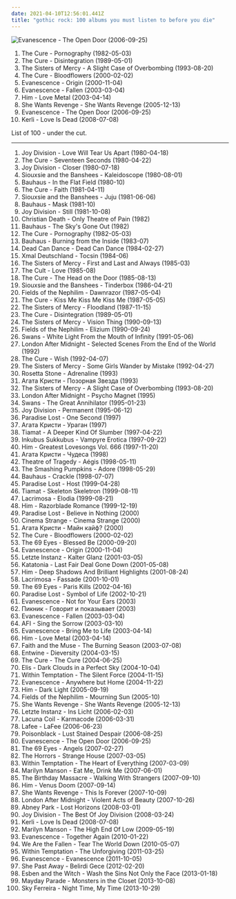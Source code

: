 ```yaml
---
date: 2021-04-10T12:56:01.441Z
title: "gothic rock: 100 albums you must listen to before you die"
---
```

![Evanescence - The Open Door (2006-09-25)](http://coverartarchive.org/release/b0a43312-26f6-46e1-b751-f24f54413e9f/6183360728-500.jpg "Evanescence - The Open Door (2006-09-25)")
<ol class="albums">
<li data-cover="http://coverartarchive.org/release/b0d6d8ad-02d7-3f08-9128-47c734c2c446/7947353809-500.jpg" data-tags="post-punk, gothic rock" role="button">The Cure - Pornography (1982-05-03)</li>
<li data-cover="http://coverartarchive.org/release/91fa2331-d8b4-4d1f-aa4d-53b1c54853e5/20885075891-500.jpg" data-tags="80s, new wave" role="button">The Cure - Disintegration (1989-05-01)</li>
<li data-cover="http://coverartarchive.org/release/f6938225-87a0-4c23-929f-278b61f93fca/5718773240-500.jpg" data-tags="gothic rock" role="button">The Sisters of Mercy - A Slight Case of Overbombing (1993-08-20)</li>
<li data-cover="http://coverartarchive.org/release/2e8cd5ae-2caf-4d4d-99ec-300c7fd57656/7799815972-500.jpg" data-tags="alternative, rock, gothic rock" role="button">The Cure - Bloodflowers (2000-02-02)</li>
<li data-cover="http://coverartarchive.org/release/5518dcfd-bcc5-422e-9f85-69d771cd2f5a/5961563350-500.jpg" data-tags="gothic rock, rock, gothic, evanescence" role="button">Evanescence - Origin (2000-11-04)</li>
<li data-cover="http://coverartarchive.org/release/0d36931b-831a-3663-90a1-57b2210e19f3/2107137774-500.jpg" data-tags="rock" role="button">Evanescence - Fallen (2003-03-04)</li>
<li data-cover="https://img.discogs.com/-lr80SWu3Q6ICo4nNSf8Y21MFk4=/fit-in/600x591/filters:strip_icc():format(jpeg):mode_rgb():quality(90)/discogs-images/R-3783951-1344287950-5460.jpeg.jpg" data-tags="love metal, him" role="button">Him - Love Metal (2003-04-14)</li>
<li data-cover="http://coverartarchive.org/release/86427535-9abb-4681-8c88-5c651e55d62a/8353381352-500.jpg" data-tags="darkwave" role="button">She Wants Revenge - She Wants Revenge (2005-12-13)</li>
<li data-cover="http://coverartarchive.org/release/b0a43312-26f6-46e1-b751-f24f54413e9f/6183360728-500.jpg" data-tags="rock, gothic rock" role="button">Evanescence - The Open Door (2006-09-25)</li>
<li data-cover="http://coverartarchive.org/release/7e03de41-4397-4757-9e8b-9703d19c8440/5877736768-500.jpg" data-tags="gothic rock, pop" role="button">Kerli - Love Is Dead (2008-07-08)</li>
</ol>
List of 100 - under the cut.
<!-- more -->

_________________

<ol class="albums">
<li data-cover="http://coverartarchive.org/release/7a241913-d3ec-4a4f-a0bf-46c3f8555fd8/24532302261-500.jpg" data-tags="post-punk" role="button">
Joy Division - Love Will Tear Us Apart (1980-04-18)
</li>
<li data-cover="http://coverartarchive.org/release/710f4e35-a355-45ba-b61f-2a969ff8e870/12483197648-500.jpg" data-tags="post-punk" role="button">
The Cure - Seventeen Seconds (1980-04-22)
</li>
<li data-cover="http://coverartarchive.org/release/97d8bb43-f46f-3460-92dc-d6acdb3f1279/14969806130-500.jpg" data-tags="post-punk" role="button">
Joy Division - Closer (1980-07-18)
</li>
<li data-cover="http://coverartarchive.org/release/3acddd36-87e5-3564-a424-a79f6184ce3a/13485029013-500.jpg" data-tags="post-punk" role="button">
Siouxsie and the Banshees - Kaleidoscope (1980-08-01)
</li>
<li data-cover="http://coverartarchive.org/release/6eac2f49-661a-4317-bc2b-71ec7debd8f9/3451488533-500.jpg" data-tags="post-punk" role="button">
Bauhaus - In the Flat Field (1980-10)
</li>
<li data-cover="http://coverartarchive.org/release/8d633474-f161-470b-b47c-cf6383f235a9/26974152489-500.jpg" data-tags="post-punk" role="button">
The Cure - Faith (1981-04-11)
</li>
<li data-cover="https://img.discogs.com/XOPyRLfC31I9Dm7U3IXpj-REJnI=/fit-in/600x586/filters:strip_icc():format(jpeg):mode_rgb():quality(90)/discogs-images/R-542812-1459165971-6457.jpeg.jpg" data-tags="post-punk" role="button">
Siouxsie and the Banshees - Juju (1981-06-06)
</li>
<li data-cover="http://coverartarchive.org/release/b3834afa-e54b-467f-87fb-f0b744bdf3ab/26204900712-500.jpg" data-tags="post-punk, gothic rock" role="button">
Bauhaus - Mask (1981-10)
</li>
<li data-cover="https://via.placeholder.com/450" data-tags="post-punk, new wave" role="button">
Joy Division - Still (1981-10-08)
</li>
<li data-cover="https://img.discogs.com/i8JUBpcOGj56pkM-e_tbsxPMhqA=/fit-in/600x600/filters:strip_icc():format(jpeg):mode_rgb():quality(90)/discogs-images/R-431237-1575075897-8255.jpeg.jpg" data-tags="deathrock" role="button">
Christian Death - Only Theatre of Pain (1982)
</li>
<li data-cover="http://coverartarchive.org/release/7981f14a-1bb5-3a36-99ce-a1377a17095b/26259040094-500.jpg" data-tags="post-punk, gothic rock" role="button">
Bauhaus - The Sky's Gone Out (1982)
</li>
<li data-cover="http://coverartarchive.org/release/b0d6d8ad-02d7-3f08-9128-47c734c2c446/7947353809-500.jpg" data-tags="post-punk, gothic rock" role="button">
The Cure - Pornography (1982-05-03)
</li>
<li data-cover="https://via.placeholder.com/450" data-tags="post-punk, gothic rock" role="button">
Bauhaus - Burning from the Inside (1983-07)
</li>
<li data-cover="http://coverartarchive.org/release/ced70589-aab2-4754-bd8a-14f776d3ac38/18169718837-500.jpg" data-tags="post-punk, darkwave" role="button">
Dead Can Dance - Dead Can Dance (1984-02-27)
</li>
<li data-cover="https://via.placeholder.com/450" data-tags="post-punk, gothic rock" role="button">
Xmal Deutschland - Tocsin (1984-06)
</li>
<li data-cover="http://coverartarchive.org/release/87ad4681-0652-4746-bb60-69cfa7964c35/14564351320-500.jpg" data-tags="gothic rock" role="button">
The Sisters of Mercy - First and Last and Always (1985-03)
</li>
<li data-cover="https://img.discogs.com/xdXOSbOn1BsO5GqS82UohghV5M4=/fit-in/600x579/filters:strip_icc():format(jpeg):mode_rgb():quality(90)/discogs-images/R-2371772-1280158614.jpeg.jpg" data-tags="80s, rock" role="button">
The Cult - Love (1985-08)
</li>
<li data-cover="http://coverartarchive.org/release/bc1bf979-4889-3d5e-8edd-bf1bcffa80c3/23483858382-500.jpg" data-tags="new wave, 80s" role="button">
The Cure - The Head on the Door (1985-08-13)
</li>
<li data-cover="https://img.discogs.com/x66YepUAjLxxtGjTHL_2o9GM0G4=/fit-in/600x600/filters:strip_icc():format(jpeg):mode_rgb():quality(90)/discogs-images/R-4829151-1376799074-8236.jpeg.jpg" data-tags="post-punk, gothic rock" role="button">
Siouxsie and the Banshees - Tinderbox (1986-04-21)
</li>
<li data-cover="https://img.discogs.com/TIAz6Bz2UuxTyMqQM4uyJgLnWLs=/fit-in/599x604/filters:strip_icc():format(jpeg):mode_rgb():quality(90)/discogs-images/R-608618-1221972276.jpeg.jpg" data-tags="gothic rock" role="button">
Fields of the Nephilim - Dawnrazor (1987-05-04)
</li>
<li data-cover="http://coverartarchive.org/release/03a3acfb-67ee-3353-a3f9-65a1af3a626e/7947298813-500.jpg" data-tags="post-punk, new wave, 80s, alternative" role="button">
The Cure - Kiss Me Kiss Me Kiss Me (1987-05-05)
</li>
<li data-cover="http://coverartarchive.org/release/da754b66-e53f-4de6-b76b-78865fcd5a2f/14564374105-500.jpg" data-tags="gothic rock" role="button">
The Sisters of Mercy - Floodland (1987-11-15)
</li>
<li data-cover="http://coverartarchive.org/release/91fa2331-d8b4-4d1f-aa4d-53b1c54853e5/20885075891-500.jpg" data-tags="80s, new wave" role="button">
The Cure - Disintegration (1989-05-01)
</li>
<li data-cover="http://coverartarchive.org/release/9c853b7d-d2ef-3b08-a7be-c6b3d04bd5a4/16646024551-500.jpg" data-tags="gothic rock" role="button">
The Sisters of Mercy - Vision Thing (1990-09-13)
</li>
<li data-cover="https://img.discogs.com/eRgVBJ_Za3lhnTW1WJPJUhTqk18=/fit-in/600x598/filters:strip_icc():format(jpeg):mode_rgb():quality(90)/discogs-images/R-379406-1337109620-1253.jpeg.jpg" data-tags="gothic rock" role="button">
Fields of the Nephilim - Elizium (1990-09-24)
</li>
<li data-cover="https://img.discogs.com/WOaRMRG6fv7SVBDgiWNapcJHm0M=/fit-in/600x603/filters:strip_icc():format(jpeg):mode_rgb():quality(90)/discogs-images/R-404236-1301203330.jpeg.jpg" data-tags="post-punk" role="button">
Swans - White Light From the Mouth of Infinity (1991-05-06)
</li>
<li data-cover="http://coverartarchive.org/release/8c750d3e-b0ae-4028-a00b-fdd05f435ab2/8157843330-500.jpg" data-tags="gothic rock" role="button">
London After Midnight - Selected Scenes From the End of the World (1992)
</li>
<li data-cover="http://coverartarchive.org/release/4284b81f-1731-313a-a4de-58b4c18a754a/5808321423-500.jpg" data-tags="90s, alternative" role="button">
The Cure - Wish (1992-04-07)
</li>
<li data-cover="http://coverartarchive.org/release/9643ead9-b88c-365a-a305-2eaf195c6e2a/3973678745-500.jpg" data-tags="gothic rock" role="button">
The Sisters of Mercy - Some Girls Wander by Mistake (1992-04-27)
</li>
<li data-cover="https://img.discogs.com/rtnj_2BTYn6h3HoffwLrEsyhVKc=/fit-in/600x600/filters:strip_icc():format(jpeg):mode_rgb():quality(90)/discogs-images/R-462651-1461287402-3948.jpeg.jpg" data-tags="gothic rock" role="button">
Rosetta Stone - Adrenaline (1993)
</li>
<li data-cover="https://via.placeholder.com/450" data-tags="gothic rock, darkwave, decadence, gothic" role="button">
Агата Кристи - Позорная Звезда (1993)
</li>
<li data-cover="http://coverartarchive.org/release/f6938225-87a0-4c23-929f-278b61f93fca/5718773240-500.jpg" data-tags="gothic rock" role="button">
The Sisters of Mercy - A Slight Case of Overbombing (1993-08-20)
</li>
<li data-cover="https://img.discogs.com/yPObFg9KYqKXzYR5KCVBb95NkEc=/fit-in/300x300/filters:strip_icc():format(jpeg):mode_rgb():quality(90)/discogs-images/R-1172126-1198088260.jpeg.jpg" data-tags="gothic rock, darkwave, gothic" role="button">
London After Midnight - Psycho Magnet (1995)
</li>
<li data-cover="http://coverartarchive.org/release/73503b2d-538f-431b-9ff4-2c6af04f7beb/10401957300-500.jpg" data-tags="post-punk, industrial" role="button">
Swans - The Great Annihilator (1995-01-23)
</li>
<li data-cover="http://coverartarchive.org/release/d7c9e8c6-b057-4f48-b04e-c460ec924eff/11920495341-500.jpg" data-tags="post-punk" role="button">
Joy Division - Permanent (1995-06-12)
</li>
<li data-cover="https://img.discogs.com/drEC4Qy-HSNgJ2g9Lo-wbWhccoY=/fit-in/600x600/filters:strip_icc():format(jpeg):mode_rgb():quality(90)/discogs-images/R-891780-1477933367-4382.jpeg.jpg" data-tags="gothic metal, gothic rock" role="button">
Paradise Lost - One Second (1997)
</li>
<li data-cover="http://coverartarchive.org/release/3b972e14-2e2f-4585-a428-644689de0e5a/3856728197-500.jpg" data-tags="gothic rock, gothic" role="button">
Агата Кристи - Ураган (1997)
</li>
<li data-cover="https://img.discogs.com/tXrQK9c_BRaoT_2IQivX_drvGHo=/fit-in/380x600/filters:strip_icc():format(jpeg):mode_rgb():quality(90)/discogs-images/R-3038961-1312877882.jpeg.jpg" data-tags="gothic metal" role="button">
Tiamat - A Deeper Kind Of Slumber (1997-04-22)
</li>
<li data-cover="http://coverartarchive.org/release/8f6128f3-6638-40d2-b9cd-dc069dba18b6/2115320360-500.jpg" data-tags="gothic rock, gothic" role="button">
Inkubus Sukkubus - Vampyre Erotica (1997-09-22)
</li>
<li data-cover="https://img.discogs.com/5p0bYzMxbO-g0FixydX4t22HKkI=/fit-in/600x492/filters:strip_icc():format(jpeg):mode_rgb():quality(90)/discogs-images/R-4736214-1435140831-9496.jpeg.jpg" data-tags="love metal, gothic rock" role="button">
Him - Greatest Lovesongs Vol. 666 (1997-11-20)
</li>
<li data-cover="http://coverartarchive.org/release/cc28a1e5-3497-4b59-9163-7bf78651a0e6/3856745463-500.jpg" data-tags="gothic rock, darkwave, dark electro" role="button">
Агата Кристи - Чудеса (1998)
</li>
<li data-cover="https://img.discogs.com/k0jZTlvf2cXLRUHH9SrPiwBGokE=/fit-in/300x300/filters:strip_icc():format(jpeg):mode_rgb():quality(90)/discogs-images/R-1075260-1325031345.jpeg.jpg" data-tags="gothic metal" role="button">
Theatre of Tragedy - Aégis (1998-05-11)
</li>
<li data-cover="http://coverartarchive.org/release/dcae11f6-16e0-4efc-9b14-9a6497ca6150/8920454022-500.jpg" data-tags="alternative, 90s" role="button">
The Smashing Pumpkins - Adore (1998-05-29)
</li>
<li data-cover="https://img.discogs.com/RSQPWodEiDmoouF1zpMyYetBs68=/fit-in/300x265/filters:strip_icc():format(jpeg):mode_rgb():quality(90)/discogs-images/R-9240622-1477196357-9049.jpeg.jpg" data-tags="post-punk" role="button">
Bauhaus - Crackle (1998-07-07)
</li>
<li data-cover="https://img.discogs.com/IrPgeuAaT2g3YFS9j_LV1JErqJw=/fit-in/600x600/filters:strip_icc():format(jpeg):mode_rgb():quality(90)/discogs-images/R-3981598-1351321028-9016.jpeg.jpg" data-tags="synthpop" role="button">
Paradise Lost - Host (1999-04-28)
</li>
<li data-cover="http://coverartarchive.org/release/77b9806c-2a9e-37b8-b6c9-543addcb157b/1078439108-500.jpg" data-tags="gothic metal" role="button">
Tiamat - Skeleton Skeletron (1999-08-11)
</li>
<li data-cover="https://img.discogs.com/kghbP0cZiuZgaQ_jVxLPPJPBXSI=/fit-in/478x742/filters:strip_icc():format(jpeg):mode_rgb():quality(90)/discogs-images/R-7173385-1435353547-9883.jpeg.jpg" data-tags="gothic metal, gothic" role="button">
Lacrimosa - Elodia (1999-08-21)
</li>
<li data-cover="http://coverartarchive.org/release/c38d4983-987f-35b9-9683-932192d5e3c4/19881038050-500.jpg" data-tags="love metal" role="button">
Him - Razorblade Romance (1999-12-19)
</li>
<li data-cover="https://img.discogs.com/edGEGZLOD16Kv6kByAo9_kEeeSg=/fit-in/600x594/filters:strip_icc():format(jpeg):mode_rgb():quality(90)/discogs-images/R-1130922-1194544860.jpeg.jpg" data-tags="gothic metal" role="button">
Paradise Lost - Believe in Nothing (2000)
</li>
<li data-cover="http://coverartarchive.org/release/3a168ff2-782c-472c-878e-5b149a2c0522/23931771943-500.jpg" data-tags="deathrock, gothic rock" role="button">
Cinema Strange - Cinema Strange (2000)
</li>
<li data-cover="http://coverartarchive.org/release/d044b55e-0167-4db0-8d6a-6af4557a9a2f/4826972311-500.jpg" data-tags="gothic rock" role="button">
Агата Кристи - Майн кайф? (2000)
</li>
<li data-cover="http://coverartarchive.org/release/2e8cd5ae-2caf-4d4d-99ec-300c7fd57656/7799815972-500.jpg" data-tags="alternative, rock, gothic rock" role="button">
The Cure - Bloodflowers (2000-02-02)
</li>
<li data-cover="https://img.discogs.com/kqRN-zCX6xcbe2idK_IDCANsMXo=/fit-in/600x533/filters:strip_icc():format(jpeg):mode_rgb():quality(90)/discogs-images/R-3822578-1355881869-9489.jpeg.jpg" data-tags="gothic rock" role="button">
The 69 Eyes - Blessed Be (2000-09-20)
</li>
<li data-cover="http://coverartarchive.org/release/5518dcfd-bcc5-422e-9f85-69d771cd2f5a/5961563350-500.jpg" data-tags="gothic rock, rock, gothic, evanescence" role="button">
Evanescence - Origin (2000-11-04)
</li>
<li data-cover="http://coverartarchive.org/release/f5e9663a-ef6e-44ef-bb12-3d1035614a82/9279630913-500.jpg" data-tags="gothic, gothic rock" role="button">
Letzte Instanz - Kalter Glanz (2001-03-05)
</li>
<li data-cover="http://coverartarchive.org/release/1d2cfca8-1cdf-4a98-8bd5-0769b97769dc/3597667276-500.jpg" data-tags="doom metal" role="button">
Katatonia - Last Fair Deal Gone Down (2001-05-08)
</li>
<li data-cover="https://img.discogs.com/ni7uCf-iPt8QlOnZvnvuy2QwB-w=/fit-in/600x529/filters:strip_icc():format(jpeg):mode_rgb():quality(90)/discogs-images/R-1035230-1552926164-8622.jpeg.jpg" data-tags="love metal" role="button">
Him - Deep Shadows And Brilliant Highlights (2001-08-24)
</li>
<li data-cover="https://img.discogs.com/wdd4p_tJ4rIY5k3ahZROER-oDZA=/fit-in/600x450/filters:strip_icc():format(jpeg):mode_rgb():quality(90)/discogs-images/R-9256865-1477485793-3525.jpeg.jpg" data-tags="gothic metal, gothic" role="button">
Lacrimosa - Fassade (2001-10-01)
</li>
<li data-cover="http://coverartarchive.org/release/80f70658-2074-4471-b1ab-11562a783cc0/2133707556-500.jpg" data-tags="rock, finnish, gothic rock, the 69 eyes" role="button">
The 69 Eyes - Paris Kills (2002-04-16)
</li>
<li data-cover="http://coverartarchive.org/release/a1f47d19-685b-4448-a452-a051088ac144/7730383719-500.jpg" data-tags="gothic metal" role="button">
Paradise Lost - Symbol of Life (2002-10-21)
</li>
<li data-cover="http://coverartarchive.org/release/9045185f-a666-488d-b63e-4e6fc141bb0a/1226061435-500.jpg" data-tags="rock, gothic rock, evanescence" role="button">
Evanescence - Not for Your Ears (2003)
</li>
<li data-cover="https://img.discogs.com/5POZRB78GKsIKyN1T4kCXA3AigY=/fit-in/600x535/filters:strip_icc():format(jpeg):mode_rgb():quality(90)/discogs-images/R-2732772-1298552037.jpeg.jpg" data-tags="gothic rock, gothic" role="button">
Пикник - Говорит и показывает (2003)
</li>
<li data-cover="http://coverartarchive.org/release/0d36931b-831a-3663-90a1-57b2210e19f3/2107137774-500.jpg" data-tags="rock" role="button">
Evanescence - Fallen (2003-03-04)
</li>
<li data-cover="https://img.discogs.com/DmrGqQLFUrLoC-xhHEnLUml8Ldk=/fit-in/600x640/filters:strip_icc():format(jpeg):mode_rgb():quality(90)/discogs-images/R-2811694-1604423801-9427.jpeg.jpg" data-tags="punk rock, punk, alternative rock" role="button">
AFI - Sing the Sorrow (2003-03-10)
</li>
<li data-cover="http://coverartarchive.org/release/0a95fcf2-e586-4002-9222-8a6451ac8d45/8906915408-500.jpg" data-tags="gothic rock, female fronted metal, metal" role="button">
Evanescence - Bring Me to Life (2003-04-14)
</li>
<li data-cover="https://img.discogs.com/-lr80SWu3Q6ICo4nNSf8Y21MFk4=/fit-in/600x591/filters:strip_icc():format(jpeg):mode_rgb():quality(90)/discogs-images/R-3783951-1344287950-5460.jpeg.jpg" data-tags="love metal, him" role="button">
Him - Love Metal (2003-04-14)
</li>
<li data-cover="https://img.discogs.com/PwLxDpKp4ZMyejyXT5CjJ_eDh8k=/fit-in/600x600/filters:strip_icc():format(jpeg):mode_rgb():quality(90)/discogs-images/R-479776-1402230122-1820.jpeg.jpg" data-tags="darkwave, gothic rock" role="button">
Faith and the Muse - The Burning Season (2003-07-08)
</li>
<li data-cover="http://coverartarchive.org/release/de3bd933-36b8-49aa-8d2d-55d0a86e64a9/27340748738-500.jpg" data-tags="doom metal, gothic metal, gothic rock, love metal, entwine" role="button">
Entwine - Dieversity (2004-03-15)
</li>
<li data-cover="http://coverartarchive.org/release/25e2716b-2c65-3ef8-b4ff-afc96570347d/7947383918-500.jpg" data-tags="post-punk, rock, alternative" role="button">
The Cure - The Cure (2004-06-25)
</li>
<li data-cover="http://coverartarchive.org/release/844dba59-e6fd-4da8-b024-8b8dcb9d11ec/15850705428-500.jpg" data-tags="gothic metal, female fronted metal" role="button">
Elis - Dark Clouds in a Perfect Sky (2004-10-04)
</li>
<li data-cover="http://coverartarchive.org/release/b0d338fa-6935-4aa6-b891-a51c37217e43/4630453378-500.jpg" data-tags="symphonic metal" role="button">
Within Temptation - The Silent Force (2004-11-15)
</li>
<li data-cover="http://coverartarchive.org/release/415d1dea-4107-49e0-8fbe-cba8cf607d86/9469978707-500.jpg" data-tags="rock, evanescence, live" role="button">
Evanescence - Anywhere but Home (2004-11-22)
</li>
<li data-cover="http://coverartarchive.org/release/a94bce4d-ae54-4965-b388-c4c045d756ae/5086482774-500.jpg" data-tags="love metal" role="button">
Him - Dark Light (2005-09-19)
</li>
<li data-cover="http://coverartarchive.org/release/70b4ad53-e679-4224-8a95-a81edffb747f/10909822706-500.jpg" data-tags="gothic rock" role="button">
Fields of the Nephilim - Mourning Sun (2005-10)
</li>
<li data-cover="http://coverartarchive.org/release/86427535-9abb-4681-8c88-5c651e55d62a/8353381352-500.jpg" data-tags="darkwave" role="button">
She Wants Revenge - She Wants Revenge (2005-12-13)
</li>
<li data-cover="http://coverartarchive.org/release/d8e4f746-f031-4f66-b19e-a299c4d571bf/8034544119-500.jpg" data-tags="gothic rock, folk rock" role="button">
Letzte Instanz - Ins Licht (2006-02-03)
</li>
<li data-cover="https://img.discogs.com/V8UceZO9Srky9tfV1RFMDVb9zQc=/fit-in/600x586/filters:strip_icc():format(jpeg):mode_rgb():quality(90)/discogs-images/R-4703888-1610152404-9795.jpeg.jpg" data-tags="gothic metal" role="button">
Lacuna Coil - Karmacode (2006-03-31)
</li>
<li data-cover="http://coverartarchive.org/release/77de0c94-8433-47db-b755-460391bb8a9c/27320358488-500.jpg" data-tags="rock, gothic rock, female vocalists, deutsch, good songs" role="button">
Lafee - LaFee (2006-06-23)
</li>
<li data-cover="https://img.discogs.com/oOY0hXYgn-0Dr6Oc856IpBp4gwo=/fit-in/600x595/filters:strip_icc():format(jpeg):mode_rgb():quality(90)/discogs-images/R-1070575-1514157186-5942.jpeg.jpg" data-tags="gothic metal" role="button">
Poisonblack - Lust Stained Despair (2006-08-25)
</li>
<li data-cover="http://coverartarchive.org/release/b0a43312-26f6-46e1-b751-f24f54413e9f/6183360728-500.jpg" data-tags="rock, gothic rock" role="button">
Evanescence - The Open Door (2006-09-25)
</li>
<li data-cover="https://img.discogs.com/dEADnWZ22h2m69wsaK7UmA5euVs=/fit-in/600x600/filters:strip_icc():format(jpeg):mode_rgb():quality(90)/discogs-images/R-8453695-1462473692-2954.jpeg.jpg" data-tags="gothic rock" role="button">
The 69 Eyes - Angels (2007-02-27)
</li>
<li data-cover="http://coverartarchive.org/release/dbe1dc97-6b49-4393-8898-dcce1bc654cc/16182961071-500.jpg" data-tags="garage rock, garage punk, post-punk" role="button">
The Horrors - Strange House (2007-03-05)
</li>
<li data-cover="http://coverartarchive.org/release/ab50ac75-91ce-36a3-99b1-6e5e15aad912/5782076120-500.jpg" data-tags="symphonic metal" role="button">
Within Temptation - The Heart of Everything (2007-03-09)
</li>
<li data-cover="https://img.discogs.com/W0CSa9C1T3w-Noz--iomfu9PawU=/fit-in/476x467/filters:strip_icc():format(jpeg):mode_rgb():quality(90)/discogs-images/R-4514401-1372412382-9887.jpeg.jpg" data-tags="industrial rock" role="button">
Marilyn Manson - Eat Me, Drink Me (2007-06-01)
</li>
<li data-cover="http://coverartarchive.org/release/0e51fc11-576b-3cfe-97fc-b006d9a90a2d/5307514978-500.jpg" data-tags="industrial, industrial rock, electronic" role="button">
The Birthday Massacre - Walking With Strangers (2007-09-10)
</li>
<li data-cover="http://coverartarchive.org/release/6d322992-2616-4364-ad9e-7a5d744dc1a5/19881039421-500.jpg" data-tags="love metal" role="button">
Him - Venus Doom (2007-09-14)
</li>
<li data-cover="https://img.discogs.com/Sxo4nFriUAdS19t0_jH9wXD3j7Q=/fit-in/570x562/filters:strip_icc():format(jpeg):mode_rgb():quality(90)/discogs-images/R-3684711-1340284168-9057.jpeg.jpg" data-tags="darkwave" role="button">
She Wants Revenge - This Is Forever (2007-10-09)
</li>
<li data-cover="https://img.discogs.com/TJdyYz9GEL45vcjhQ81s6IiId1o=/fit-in/500x500/filters:strip_icc():format(jpeg):mode_rgb():quality(90)/discogs-images/R-1171505-1198031609.jpeg.jpg" data-tags="gothic rock" role="button">
London After Midnight - Violent Acts of Beauty (2007-10-26)
</li>
<li data-cover="https://img.discogs.com/J2D81mRrRpIr7DJpPma6hE1lX4c=/fit-in/500x500/filters:strip_icc():format(jpeg):mode_rgb():quality(90)/discogs-images/R-1959985-1255110251.jpeg.jpg" data-tags="gothic rock, everything, steampunk, my collection, brought to you by the letter a, angstwave, sleepless, gothcore, nice and dark, a park, coming summer melancholy, album steampunk industrial" role="button">
Abney Park - Lost Horizons (2008-03-01)
</li>
<li data-cover="http://coverartarchive.org/release/add9be65-7960-4fb7-beac-c4c34243b095/9370672975-500.jpg" data-tags="rock, new wave, post-punk" role="button">
Joy Division - The Best Of Joy Division (2008-03-24)
</li>
<li data-cover="http://coverartarchive.org/release/7e03de41-4397-4757-9e8b-9703d19c8440/5877736768-500.jpg" data-tags="gothic rock, pop" role="button">
Kerli - Love Is Dead (2008-07-08)
</li>
<li data-cover="http://coverartarchive.org/release/a4659f71-2c62-4aa4-813a-b9e2924d8a50/2554039402-500.jpg" data-tags="industrial rock, alternative rock" role="button">
Marilyn Manson - The High End Of Low (2009-05-19)
</li>
<li data-cover="http://coverartarchive.org/release/fc4fe161-760e-4200-990a-5d043977cb56/9020464539-500.jpg" data-tags="rock, female vocalists, gothic rock" role="button">
Evanescence - Together Again (2010-01-22)
</li>
<li data-cover="http://coverartarchive.org/release/d0613007-0298-4ca6-b1f2-4b88dae63742/1693672754-500.jpg" data-tags="rock, alternative rock" role="button">
We Are the Fallen - Tear The World Down (2010-05-07)
</li>
<li data-cover="http://coverartarchive.org/release/fa2c2a08-5f73-4ace-86e2-2f6d74b42914/2094872063-500.jpg" data-tags="symphonic metal" role="button">
Within Temptation - The Unforgiving (2011-03-25)
</li>
<li data-cover="http://coverartarchive.org/release/dca58b08-9e7b-4a1d-bd1a-3f8cfd39c65d/4338440659-500.jpg" data-tags="rock, alternative rock" role="button">
Evanescence - Evanescence (2011-10-05)
</li>
<li data-cover="https://img.discogs.com/4U4FsAlx5bJw_M9SFpu3JIqAUZQ=/fit-in/600x600/filters:strip_icc():format(jpeg):mode_rgb():quality(90)/discogs-images/R-4242505-1364551957-2976.jpeg.jpg" data-tags="post-punk, gothic rock, gothic" role="button">
She Past Away - Belirdi Gece (2012-02-20)
</li>
<li data-cover="https://img.discogs.com/K3HHAaKOZArCSdgaJG0Hpq5wTRY=/fit-in/600x600/filters:strip_icc():format(jpeg):mode_rgb():quality(90)/discogs-images/R-4206704-1358536944-7924.jpeg.jpg" data-tags="electronica, experimental, female vocalists, gothic rock" role="button">
Esben and the Witch - Wash the Sins Not Only the Face (2013-01-18)
</li>
<li data-cover="http://coverartarchive.org/release/67331ae2-d391-4cfd-bf4e-586d5cdaf55a/7760393605-500.jpg" data-tags="alternative rock, gothic rock" role="button">
Mayday Parade - Monsters in the Closet (2013-10-08)
</li>
<li data-cover="http://coverartarchive.org/release/185d0b3a-3a56-4db8-8e80-2e47861d078b/12033804091-500.jpg" data-tags="indie pop, noise pop, indie rock, pop, rock, synthpop, alternative" role="button">
Sky Ferreira - Night Time, My Time (2013-10-29)
</li>
</ol>